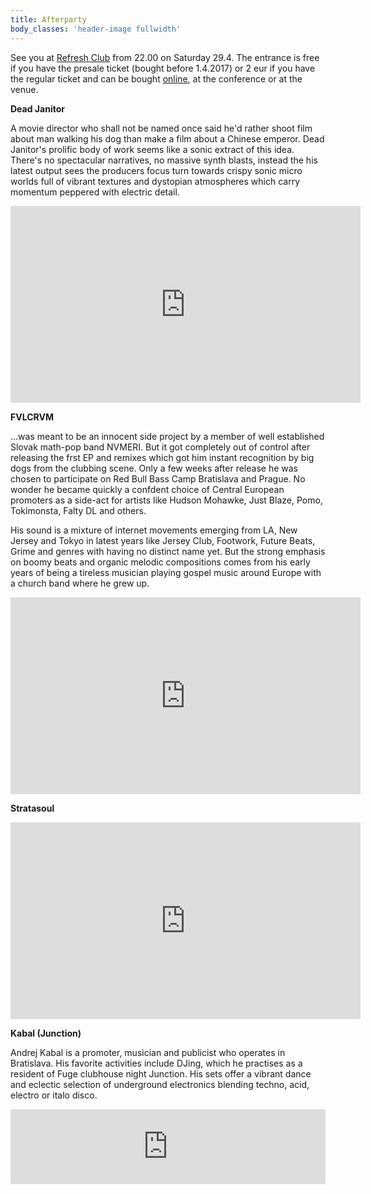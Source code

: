 ```yaml
---
title: Afterparty
body_classes: 'header-image fullwidth'
---
```


See you at [Refresh Club](https://www.google.sk/maps/place/RE:FRESH+music+club+%26+restaurant/@48.1426876,17.1042189,17z/data=!3m1!4b1!4m5!3m4!1s0x476c895d3600526d:0x227e556b66efc568!8m2!3d48.1426876!4d17.1064076?hl=en) from 22.00 on Saturday 29.4. The entrance is free if you have the presale ticket (bought before 1.4.2017) or 2 eur if you have the regular ticket and can be bought [online](https://ti.to/sensorium2017/sensorium2017), at the conference or at the venue. 

**Dead Janitor**

A movie director who shall not be named once said he'd rather shoot film about man walking his dog than make a film about a Chinese emperor. Dead Janitor's prolific body of work seems like a sonic extract of this idea. There's no spectacular narratives, no massive synth blasts, instead the his latest output sees the producers focus turn towards crispy sonic micro worlds full of vibrant textures and dystopian atmospheres which carry momentum peppered with electric detail. 

<iframe width="560" height="315" src="https://www.youtube.com/embed/QbU_eyeGqps" frameborder="0" allowfullscreen></iframe>

**FVLCRVM**

…was meant to be an innocent side project by a member of well established Slovak math-pop band NVMERI. But it got completely out of control after releasing the frst EP and remixes which got him instant recognition by big dogs from the clubbing scene. Only a few weeks after release he was chosen to participate on Red Bull Bass Camp Bratislava and Prague. No wonder he became quickly a confdent choice of Central European promoters as a side-act for artists like Hudson Mohawke, Just Blaze, Pomo, Tokimonsta, Falty DL and others.

His sound is a mixture of internet movements emerging from LA, New Jersey and Tokyo in latest years like Jersey Club, Footwork, Future Beats, Grime and genres with having no distinct name yet. But the strong emphasis on boomy beats and organic melodic compositions comes from his early years of being a tireless musician playing gospel music around Europe with a church band where he grew up.

<iframe width="560" height="315" src="https://www.youtube.com/embed/kkhjGOQUHsE" frameborder="0" allowfullscreen></iframe>

**Stratasoul**

<iframe width="560" height="315" src="https://www.youtube.com/embed/oglCsxFQOQg" frameborder="0" allowfullscreen></iframe>

**Kabal (Junction)**

Andrej Kabal is a promoter, musician and publicist who operates in Bratislava. His favorite activities include DJing, which he practises as a resident of Fuge clubhouse night Junction. His sets offer a vibrant dance and eclectic selection of underground electronics blending  techno, acid, electro or italo disco.

<iframe width="100%" height="120" src="https://www.mixcloud.com/widget/iframe/?feed=https%3A%2F%2Fwww.mixcloud.com%2Fjacqueskustod%2Frehearsal%2F&hide_cover=1&light=1" frameborder="0"></iframe>
